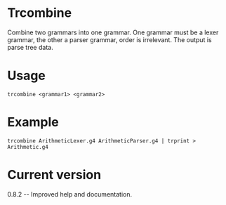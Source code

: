 # Trcombine

Combine two grammars into one grammar.
One grammar must be a lexer grammar, the other a parser grammar,
order is irrelevant. The output is parse tree data.

# Usage

    trcombine <grammar1> <grammar2>

# Example

    trcombine ArithmeticLexer.g4 ArithmeticParser.g4 | trprint > Arithmetic.g4

# Current version

0.8.2 -- Improved help and documentation.
